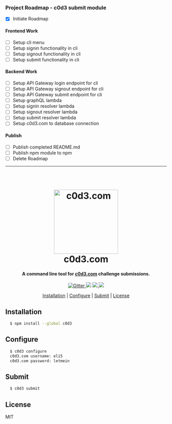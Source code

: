 ### Project Roadmap - c0d3 submit module

- [x] Initiate Roadmap
#### Frontend Work
- [ ] Setup cli menu
- [ ] Setup signin functionality in cli
- [ ] Setup signout functionality in cli
- [ ] Setup submit functionality in cli
#### Backend Work
- [ ] Setup API Gateway login endpoint for cli
- [ ] Setup API Gateway signout endpoint for cli
- [ ] Setup API Gateway submit endpoint for cli
- [ ] Setup graphQL lambda
- [ ] Setup signin resolver lambda
- [ ] Setup signout resolver lambda
- [ ] Setup submit resolver lambda
- [ ] Setup c0d3.com to database connection
#### Publish
- [ ] Publish completed README.md
- [ ] Publish npm module to npm
- [ ] Delete Roadmap

---

<h1 align="center">
  <br>
  <a href="https://c0d3.com"><img src="https://cdn.dribbble.com/users/255/screenshots/4988932/artboard_1_copy_3.png" alt="c0d3.com" width="200"></a>
  <br>
  c0d3.com
  <br>
</h1>

<h4 align="center">A command line tool for <a href="https://c0d3.com" target="_blank">c0d3.com</a> challenge submissions.</h4>

<p align="center">
  <a href="https://badge.fury.io/js/electron-markdownify">
    <img src="https://badge.fury.io/js/electron-markdownify.svg"
         alt="Gitter">
  </a>
  <a href="https://gitter.im/amitmerchant1990/electron-markdownify"><img src="https://badges.gitter.im/amitmerchant1990/electron-markdownify.svg"></a>
  <a href="https://saythanks.io/to/amitmerchant1990">
      <img src="https://img.shields.io/badge/SayThanks.io-%E2%98%BC-1EAEDB.svg">
  </a>
  <a href="https://www.paypal.me/AmitMerchant">
    <img src="https://img.shields.io/badge/$-donate-ff69b4.svg?maxAge=2592000&amp;style=flat">
  </a>
</p>

<p align="center">
  <a href="#installation">Installation</a> |
  <a href="#configure">Configure</a> |
  <a href="#submit">Submit</a> |
  <a href="#license">License</a>
</p>

## Installation

```bash
  $ npm install --global c0d3
```

## Configure

```bash
  $ c0d3 configure
  c0d3.com username: eli5
  c0d3.com password: letmein
```

## Submit
```bash
  $ c0d3 submit
```

## License

MIT

